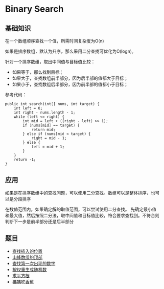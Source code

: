 # Binary Search

## 基础知识

在一个数组顺序查找一个值，所需时间复杂度为O(n)

如果是排序数组，默认为升序。那么采用二分查找可优化为O(logn)。

针对一个排序数组，取出中间值与目标值比较：

* 如果等于，那么找到目标；
* 如果大于，查找数组前半部分，因为后半部的值都大于目标；
* 如果小于，查找数组后半部分，因为前半部的值都小于目标；

参考代码：
```
public int search(int[] nums, int target) {
    int left = 0;
    int right - nums.length - 1;
    while (left <= right) {
        int mid = left + ((right - left) >> 1);
        if (nums[mid] == target) {
            return mid;
        } else if (nums[mid < target) {
            right = mid - 1;
        } else {
            left = mid + 1;
        }
    }
    return -1;
}
```

## 应用

如果是在排序数组中的查找问题，可以使用二分查找。数组可以是整体排序，也可以是分段排序

在数值范围内，如果确定解的取值范围，可以尝试使用二分查找。
先确定最小值和最大值，然后按照二分法，取中间值和目标值比较，符合要求查找到。不符合则判断下一步是前半部分还是后半部分

## 题目

* [查找插入的位置](src/main/java/io/dure/coding/binarysearch/SearchInsert.java)
* [山峰数组的顶部](src/main/java/io/dure/coding/binarysearch/PeekIndexInMountainArray.java)
* [查找第一次出现的数字](src/main/java/io/dure/coding/binarysearch/SingleNonDuplicate.java)
* [按权重生成随机数](src/main/java/io/dure/coding/binarysearch/PickIndex.java)
* [求平方根](src/main/java/io/dure/coding/binarysearch/MySqrt.java)
* [狒狒吃香蕉](src/main/java/io/dure/coding/binarysearch/MinEatingSpeed.java)